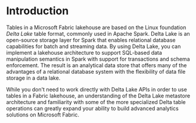 
# 
# Introduction

Tables in a Microsoft Fabric lakehouse are based on the
Linux foundation *Delta Lake* table format, commonly used in Apache Spark. Delta Lake is an open-source storage layer for Spark that enables relational database capabilities for batch and streaming data. By using Delta Lake, you can implement a lakehouse architecture to support SQL-based data manipulation semantics in Spark with support for transactions and schema enforcement. The result is an analytical data store that offers many of the advantages of a relational database system with the flexibility of data file storage in a data lake.

While you don't need to work directly with Delta Lake APIs in order to use tables in a Fabric lakehouse, an understanding of the Delta Lake metastore architecture and familiarity with some of the more specialized Delta table operations can greatly expand your ability to build advanced analytics solutions on Microsoft Fabric.



